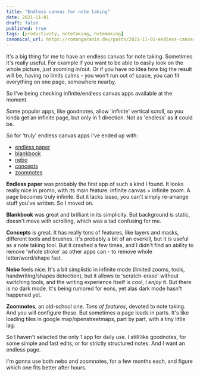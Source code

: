 ```yaml
---
title: "Endless canvas for note taking"
date: 2021-11-01
draft: false
published: true
tags: [productivity, notetaking, notemaking]
canonical_url: https://romangaranin.dev/posts/2021-11-01-endless-canvas-for-note-taking
---
```

It's a big thing for me to have an endless canvas for note taking.
Sometimes it's really useful. 
For example if you want to be able to easily look on the whole picture, just zooming in/out. 
Or if you have no idea how big the result will be, having no limits calms - you won't run out of space, you can fit everything on one page, somewhere nearby. 

So I've being checking infinite/endless canvas apps available at the moment.

Some popular apps, like goodnotes, allow 'infinite' vertical scroll, so you kinda get an infinite page, but only in 1 direction. Not as 'endless' as it could be.

So for 'truly' endless canvas apps I've ended up with:
- [endless paper](http://endlesspaper.app)
- [blankbook](https://www.legolas.me/blankbook-english)
- [nebo](https://www.nebo.app)
- [concepts](http://concepts.app)
- [zoomnotes](http://zoom-notes.com)

**Endless paper** was probably the first app of such a kind I found. 
It looks really nice in promo, with its main feature: infinite canvas + infinite zoom. A page becomes truly infinite.
But it lacks lasso, you can't simply re-arrange stuff you've written. So I moved on.

**Blankbook** was great and brilliant in its simplicity.
But background is static, doesn't move with scrolling, which was a tad confusing for me.

**Concepts** is great. 
It has really tons of features, like layers and masks, different tools and brushes.
It's probably a bit of an overkill, but it is useful as a note taking tool.
But it crashed a few times, and I didn't find an ability to remove 'whole stroke' as other apps can - to remove whole letter/word/shape fast.

**Nebo** feels nice.
It's a bit simplistic in infinite mode (limited zooms, tools, handwriting/shapes detection), but it allows to 'scratch-erase' without switching tools, and the writing experience itself is cool, I _enjoy_ it. 
But there is no dark mode. It's being rumored for eons, yet alas dark mode hasn't happened yet.

**Zoomnotes**, an old-school one.
_Tons of features_, devoted to note taking.
And you will configure these.
But sometimes a page loads in parts. It's like loading tiles in google map/openstreetmaps, part by part, with a tiny little lag.

So I haven't selected the only 1 app for daily use.
I still like goodnotes, for some simple and fast edits, or for strictly structured notes.
And I want an endless page. 

I'm gonna use both nebo and zoomnotes, for a few months each, and figure which one fits better after hours.